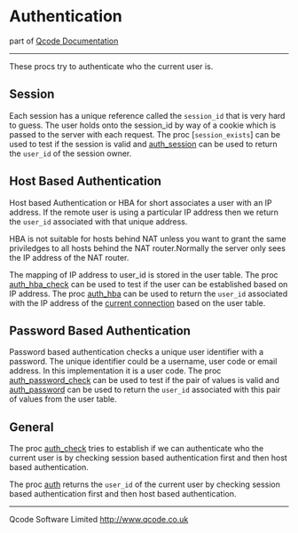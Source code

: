 Authentication
======================
part of [Qcode Documentation](index.md)

* * *

These procs try to authenticate who the current user is.

Session
-------

Each session has a unique reference called the `session_id` that is very hard to guess. The user holds onto the session_id by way of a cookie which is passed to the server with each request.
The proc [`session_exists`] can be used to test if the session is valid and [auth_session] can be used to return the `user_id` of the session owner.


Host Based Authentication
--------------------------

Host based Authentication or HBA for short associates a user with an IP address. If the remote user is using a particular IP address then we return the `user_id` associated with that unique address. 

HBA is not suitable for hosts behind NAT unless you want to grant the same priviledges to all hosts behind the NAT router.Normally the server only sees the IP address of the NAT router.

The mapping of IP address to user_id is stored in the user table.
The proc [auth_hba_check] can be used to test if the user can be established based on IP address. The proc [auth_hba] can be used to return the `user_id` associated with the IP address of the [current connection][conn_remote_ip] based on the user table.


Password Based Authentication
--------------------------

Password based authentication checks a unique user identifier with a password. The unique identifier could be a username, user code or email address. In this implementation it is a user code.
The proc [auth_password_check] can be used to test if the pair of values is valid and [auth_password] can be used to return the `user_id` associated with this pair of values from the user table.


General
-------

The proc [auth_check] tries to establish if we can authenticate who the current user is by checking session based authentication first and then host based authentication.
 
The proc [auth] returns the `user_id` of the current user by checking session based authentication first and then host based authentication. 

* * *

Qcode Software Limited <http://www.qcode.co.uk>

[session_exists]: procs/session_exists.md

[auth_session]: procs/auth_session.md

[auth_hba]: procs/auth_hba.md
[auth_hba_check]: procs/auth_hba_check.md

[auth_password]: procs/auth_password.md
[auth_password_check]: procs/auth_password_check.md

[auth_check]: procs/auth_check.md
[auth]: procs/auth.md

[conn_remote_ip]: procs/conn_remote_ip.md

